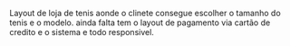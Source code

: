 Layout de loja de tenis aonde o clinete consegue escolher o tamanho do tenis e o modelo.
ainda falta tem o layout de pagamento via cartão de credito e o sistema e todo responsivel.